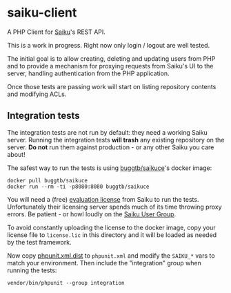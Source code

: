 # saiku-client

A PHP Client for [Saiku]'s REST API.

This is a work in progress. Right now only login / logout are well tested.

The initial goal is to allow creating, deleting and updating users from PHP and to provide a mechanism for proxying
requests from Saiku's UI to the server, handling authentication from the PHP application.

Once those tests are passing work will start on listing repository contents and modifying ACLs.

## Integration tests

The integration tests are not run by default: they need a working Saiku server. Running the integration tests 
**will trash** any existing repository on the server. **Do not** run them against production - or any other Saiku you
care about!

The safest way to run the tests is using [buggtb/saikuce]'s docker image:

```
docker pull buggtb/saikuce
docker run --rm -ti -p8080:8080 buggtb/saikuce
```

You will need a (free) [evaluation license] from Saiku to run the tests. Unfortunately their licensing server spends
much of its time throwing proxy errors. Be patient - or howl loudly on the [Saiku User Group]. 

To avoid constantly uploading the license to the docker image, copy your license file to `license.lic` in this directory 
and it will be loaded as needed by the test framework. 

Now copy [phpunit.xml.dist] to `phpunit.xml` and modify the `SAIKU_*` vars to match your environment. Then include the
"integration" group when running the tests:

```
vendor/bin/phpunit --group integration
```




[Saiku]: https://www.meteorite.bi/products/saiku
[buggtb/saikuce]: https://hub.docker.com/r/buggtb/saikuce
[evaluation license]: https://licensing.meteorite.bi
[Saiku User Group]: https://groups.google.com/a/saiku.meteorite.bi/forum/#!forum/user
[phpunit.xml.dist]: ./phpunit.xml.dist

